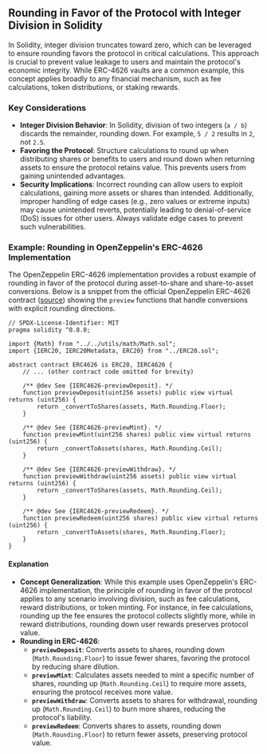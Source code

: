 ## Rounding in Favor of the Protocol with Integer Division in Solidity

In Solidity, integer division truncates toward zero, which can be leveraged to ensure rounding favors the protocol in critical calculations. This approach is crucial to prevent value leakage to users and maintain the protocol's economic integrity. While ERC-4626 vaults are a common example, this concept applies broadly to any financial mechanism, such as fee calculations, token distributions, or staking rewards.

### Key Considerations
- **Integer Division Behavior**: In Solidity, division of two integers (`a / b`) discards the remainder, rounding down. For example, `5 / 2` results in `2`, not `2.5`.
- **Favoring the Protocol**: Structure calculations to round up when distributing shares or benefits to users and round down when returning assets to ensure the protocol retains value. This prevents users from gaining unintended advantages.
- **Security Implications**: Incorrect rounding can allow users to exploit calculations, gaining more assets or shares than intended. Additionally, improper handling of edge cases (e.g., zero values or extreme inputs) may cause unintended reverts, potentially leading to denial-of-service (DoS) issues for other users. Always validate edge cases to prevent such vulnerabilities.

### Example: Rounding in OpenZeppelin's ERC-4626 Implementation
The OpenZeppelin ERC-4626 implementation provides a robust example of rounding in favor of the protocol during asset-to-share and share-to-asset conversions. Below is a snippet from the official OpenZeppelin ERC-4626 contract ([source](https://github.com/OpenZeppelin/openzeppelin-contracts/blob/master/contracts/token/ERC20/extensions/ERC4626.sol)) showing the `preview` functions that handle conversions with explicit rounding directions.

```solidity
// SPDX-License-Identifier: MIT
pragma solidity ^0.8.0;

import {Math} from "../../utils/math/Math.sol";
import {IERC20, IERC20Metadata, ERC20} from "../ERC20.sol";

abstract contract ERC4626 is ERC20, IERC4626 {
    // ... (other contract code omitted for brevity)

    /** @dev See {IERC4626-previewDeposit}. */
    function previewDeposit(uint256 assets) public view virtual returns (uint256) {
        return _convertToShares(assets, Math.Rounding.Floor);
    }

    /** @dev See {IERC4626-previewMint}. */
    function previewMint(uint256 shares) public view virtual returns (uint256) {
        return _convertToAssets(shares, Math.Rounding.Ceil);
    }

    /** @dev See {IERC4626-previewWithdraw}. */
    function previewWithdraw(uint256 assets) public view virtual returns (uint256) {
        return _convertToShares(assets, Math.Rounding.Ceil);
    }

    /** @dev See {IERC4626-previewRedeem}. */
    function previewRedeem(uint256 shares) public view virtual returns (uint256) {
        return _convertToAssets(shares, Math.Rounding.Floor);
    }
}
```

#### Explanation
- **Concept Generalization**: While this example uses OpenZeppelin's ERC-4626 implementation, the principle of rounding in favor of the protocol applies to any scenario involving division, such as fee calculations, reward distributions, or token minting. For instance, in fee calculations, rounding up the fee ensures the protocol collects slightly more, while in reward distributions, rounding down user rewards preserves protocol value.
- **Rounding in ERC-4626**:
  - **`previewDeposit`**: Converts assets to shares, rounding down (`Math.Rounding.Floor`) to issue fewer shares, favoring the protocol by reducing share dilution.
  - **`previewMint`**: Calculates assets needed to mint a specific number of shares, rounding up (`Math.Rounding.Ceil`) to require more assets, ensuring the protocol receives more value.
  - **`previewWithdraw`**: Converts assets to shares for withdrawal, rounding up (`Math.Rounding.Ceil`) to burn more shares, reducing the protocol's liability.
  - **`previewRedeem`**: Converts shares to assets, rounding down (`Math.Rounding.Floor`) to return fewer assets, preserving protocol value.